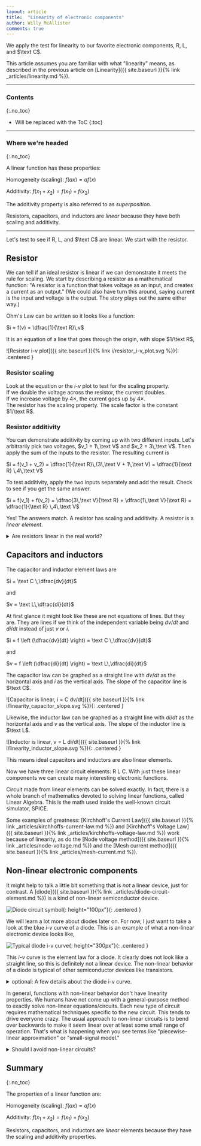 ```yaml
---
layout: article
title:  "Linearity of electronic components"
author: Willy McAllister
comments: true
---
```


We apply the test for linearity to our favorite electronic components, $\text{R, L,}$ and $\text C$.

This article assumes you are familiar with what "linearity" means, as described in the previous article on [Linearity]({{ site.baseurl }}{% link _articles/linearity.md %}).

----

### Contents
{:.no_toc}

* Will be replaced with the ToC
{:toc}

----

### Where we're headed 
{:.no_toc}

A linear function has these properties:

Homogeneity (scaling): $f(ax) = af(x)$  

Additivity: $f(x_1+x_2) = f(x_1) + f(x_2)$ 

The additivity property is also referred to as *superposition*.

Resistors, capacitors, and inductors are *linear* because they have both scaling and additivity.

----

Let's test to see if $\text{R, L,}$ and $\text C$ are linear. We start with the resistor. 

## Resistor

We can tell if an ideal resistor is linear if we can demonstrate it meets the rule for scaling. We start by describing a resistor as a mathematical function: "A resistor is a function that takes voltage as an input, and creates a current as an output." (We could also have turn this around, saying current is the input and voltage is the output. The story plays out the same either way.)

Ohm's Law can be written so it looks like a function:

$i = f(v) = \dfrac{1}{\text R}\,v$

It is an equation of a line that goes through the origin, with slope $1/\text R$,

![Resistor i-v plot]({{ site.baseurl }}{% link i/resistor_i-v_plot.svg %}){: .centered }

### Resistor scaling

Look at the equation or the $i$-$v$ plot to test for the scaling property.  
If we double the voltage across the resistor, the current doubles.  
If we increase voltage by $4\times$, the current goes up by $4\times$.  
The resistor has the scaling property. The scale factor is the constant $1/\text R$.

### Resistor additivity

You can demonstrate additivity by coming up with two different inputs. Let's arbitrarily pick two voltages, $v_1 = 1\,\text V$ and $v_2 = 3\,\text V$. Then apply the sum of the inputs to the resistor. The resulting current is 

$i = f(v_1 + v_2) = \dfrac{1}{\text R}\,(3\,\text V + 1\,\text V) = \dfrac{1}{\text R} \,4\,\text V$

To test additivity, apply the two inputs separately and add the result. Check to see if you get the same answer.

$i = f(v_1) + f(v_2) = \dfrac{3\,\text V}{\text R} + \dfrac{1\,\text V}{\text R} = \dfrac{1}{\text R} \,4\,\text V$

Yes! The answers match. A resistor has scaling and additivity. A resistor is a *linear element*.

<details>
<summary>Are resistors linear in the real world?</summary>
<p>For real-world resistors there is, of course, a limit to voltage and current. At some point, the power, $i \, v$, becomes more than the resistor can handle and it may change resistance value or even burn up. So a real resistor is linear only if power is kept below some limit.</p>
<p>Some examples: a normal axial resistor (the kind that looks like a cylinder with wires coming out the ends) is usually rated at $1/4$ watt power dissipation. A typical 0603 surface-mount resistor is much smaller and is rated to dissipate $1/10$ watt.</p>
<p>An ideal resistor is a mathematical idea that works for any $i$ or $v$. So an ideal resistor is linear, period.</p>
</details>

## Capacitors and inductors

The capacitor and inductor element laws are

$i = \text C \,\dfrac{dv}{dt}$

and

$v = \text L\,\dfrac{di}{dt}$

At first glance it might look like these are not equations of lines. But they are. They are lines if we think of the independent variable being ${dv}/{dt}$ and ${di}/{dt}$ instead of just $v$ or $i$. 

$i = f \left (\dfrac{dv}{dt} \right) = \text C \,\dfrac{dv}{dt}$

and

$v = f \left (\dfrac{di}{dt} \right) = \text L\,\dfrac{di}{dt}$

The capacitor law can be graphed as a straight line with  $dv/dt$ as the horizontal axis and $i$ as the vertical axis. The slope of the capacitor line is $\text C$. 

![Capacitor is linear, i = C dv/dt]({{ site.baseurl }}{% link i/linearity_capacitor_slope.svg %}){: .centered }

Likewise, the inductor law can be graphed as a straight line with $di/dt$ as the horizontal axis and $v$ as the vertical axis. The slope of the inductor line is $\text L$. 

![Inductor is linear, v = L di/dt]({{ site.baseurl }}{% link i/linearity_inductor_slope.svg %}){: .centered }

This means ideal capacitors and inductors are also linear elements.

Now we have three linear circuit elements: $\text{R L C}$. With just these linear components we can create many interesting electronic functions.

Circuit made from linear elements can be solved exactly. In fact, there is a whole branch of mathematics devoted to solving linear functions, called Linear Algebra. This is the math used inside the well-known circuit simulator, SPICE.

Some examples of greatness: [Kirchhoff's Current Law]({{ site.baseurl }}{% link _articles/kirchhoffs-current-law.md %}) and [Kirchhoff's Voltage Law]({{ site.baseurl }}{% link _articles/kirchhoffs-voltage-law.md %}) work because of linearity, as do the [Node voltage method]({{ site.baseurl }}{% link _articles/node-voltage.md %}) and the [Mesh current method]({{ site.baseurl }}{% link _articles/mesh-current.md %}). 

## Non-linear electronic components

It might help to talk a little bit something that is *not* a linear device, just for contrast. A [diode]({{ site.baseurl }}{% link _articles/diode-circuit-element.md %}) is a kind of non-linear semiconductor device. 

![Diode circuit symbol](https://ka-perseus-images.s3.amazonaws.com/1f8173073dbe9f75bb92c6d4185a9a05e565ba6e.svg){: height="100px"}{: .centered }

We will learn a lot more about diodes later on. For now, I just want to take a look at the blue $i$-$v$ curve of a diode. This is an example of what a non-linear electronic device looks like,

![Typical diode i-v curve](https://ka-perseus-images.s3.amazonaws.com/4bf9cc907f92bc4ef0dcdce3a213e34a4f6c27b2.svg){: height="300px"}{: .centered }
                    
This $i$-$v$ curve is the element law for a diode. It clearly does not look like a straight line, so this is definitely not a linear device. The non-linear behavior of a diode is typical of other semiconductor devices like transistors. 

<details>
<summary>optional: A few details about the diode i-v curve.</summary>
<p>If you apply a small positive voltage to a diode, pretty much zero current flows if the voltage is less than about $0.6\,\text V$. As the voltage gets a little above $0.6\,\text V$ on the $+$ voltage axis, the current rises rapidly to a high value. The highest the voltage you see in normal operation is $0.75 \text{ to } 1.2\,\text V$. (If the voltage gets any higher than that, so much current is flowing the diode overheats.)</p>

<p>When you apply a negative voltage to a diode, the current is very close to zero.  When the voltage reaches a fairly high negative value, $\text V_\text{br}$, known as the <em>breakdown voltage</em>, the current gets very high in the reverse direction. $\text V_\text{br}$ of $-50\,\text V$ is typical.</p>
</details>

In general, functions with non-linear behavior don't have linearity properties. We humans have not come up with a general-purpose method to exactly solve non-linear equations/circuits. Each new type of circuit requires mathematical techniques specific to the new circuit. This tends to drive everyone crazy. The usual approach to non-linear circuits is to bend over backwards to make it seem linear over at least some small range of operation. That's what is happening when you see terms like "piecewise-linear approximation" or "small-signal model."

<details>
<summary>Should I avoid non-linear circuits?</summary>
<p>I've gone a little overboard here, perhaps giving the impression that non-linear elements are bad. They are great in their own way. Every semiconductor device is non-linear (diodes and transistors), and there are billions of them in every computer, mobile phone, and every other electronic gadget. Engineers have figured out how to use non-linear devices, and you will, too, as you continue your studies.</p>
</details>

## Summary
{:.no_toc}

The properties of a linear function are:

Homogeneity (scaling): $f(ax) = af(x)$  

Additivity: $f(x_1+x_2) = f(x_1) + f(x_2)$

Resistors, capacitors, and inductors are *linear* elements because they have the scaling and additivity properties.

    